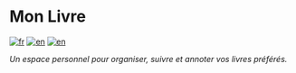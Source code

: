 # Mon Livre
[![fr](https://img.shields.io/badge/lang-fr-blue.svg)](README.fr.md)
[![en](https://img.shields.io/badge/lang-en-red.svg)](README.en.md)
[![en](https://img.shields.io/badge/lang-ptbr-green.svg)](README.pt-br.md)

*Un espace personnel pour organiser, suivre et annoter vos livres préférés.*
